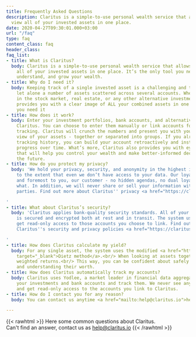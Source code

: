 ```yaml
---
title: Frequently Asked Questions
description: Claritus is a simple-to-use personal wealth service that allows you to
  view all of your invested assets in one place.
date: 2020-04-27T09:30:01.000+03:00
url: "/faq"
type: faq
content_class: faq
header_class: 
faq_list:
- title: What is Claritus?
  body: Claritus is a simple-to-use personal wealth service that allows you to view
    all of your invested assets in one place. It’s the only tool you need to track,
    understand, and grow your wealth.
- title: Why do I need it?
  body: Keeping track of a single invested asset is a challenging and tedious task,
    let alone a number of assets scattered across several accounts. Whether you invest
    in the stock market, real estate, or any other alternative investment type, Claritus
    provides you with a clear image of ALL your combined assets in one place, anytime
    you need it
- title: How does it work?
  body: Enter your investment portfolios, bank accounts, and alternative assets into
    Claritus. You can choose to enter them manually or link accounts for automatic
    tracking. Claritus will crunch the numbers and present you with you a clear, real-time
    view of your assets - together or separated into groups. If you already have some
    tracking history, you can build your account retroactively and instantly see your
    progress over time. What’s more, Claritus also provides you with eye-opening insights
    that will help you control your wealth and make better-informed decisions for
    the future.
- title: How do you protect my privacy?
  body: 'We hold your privacy, security, and anonymity in the highest importance -
    to the extent that even we don’t have access to your data. Our loyalty is first
    and foremost to you, our customer - no hidden agendas, no dual loyalties, no matter
    what. In addition, we will never share or sell your information with any third
    parties. Find out more about Claritus'' privacy <a href="https://claritus.io/blog/trust/">here</a>.

'
- title: What about Claritus’s security?
  body: 'Claritus applies bank-quality security standards. All of your information
    is secured and encrypted both at rest and in transit. The system uses Yodlee to
    get read-only access to those accounts you choose to link. Find out more about
    Claritus''s security and privacy policies <a href="https://claritus.io/blog/trust/">here</a>.

'
- title: How does Claritus calculate my yield?
  body: For any single asset, the system uses the modified <a href="https://en.wikipedia.org/wiki/Modified_Dietz_method"
    target="_blank">Dietz method</a>.<br/> When looking at assets together, it uses
    weighted returns.<br/> This way, you can be confident about safely comparing investments
    and understanding their worth.
- title: How does Claritus automatically track my accounts?
  body: Claritus uses Yodlee, a market leader in financial data aggregation, to link
    your investments and bank accounts and track them. We never see any of your credentials,
    and get read-only access to the accounts you link to Claritus.
- title: How do I contact you for any reason?
  body: You can contact us anytime <a href="mailto:help@claritus.io">help@claritus.io</a>.

---
```

{{< rawhtml >}}
Here some common questions about Claritus.<br/>
Can't find an answer, contact us as <a href="mailto:help@claritus.io" class="is-green">help@claritus.io</a>
{{< /rawhtml >}}